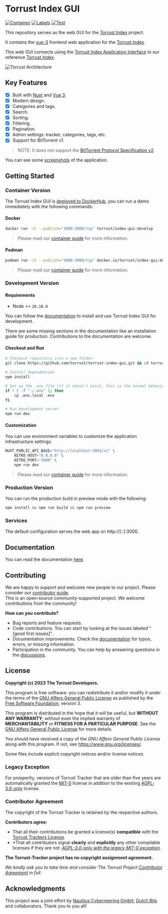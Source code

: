 # Torrust Index GUI

[![Container](https://github.com/torrust/torrust-index-gui/actions/workflows/container.yaml/badge.svg)](https://github.com/torrust/torrust-index-gui/actions/workflows/container.yaml) [![Labels](https://github.com/torrust/torrust-index-gui/actions/workflows/labels.yaml/badge.svg)](https://github.com/torrust/torrust-index-gui/actions/workflows/labels.yaml) [![Test](https://github.com/torrust/torrust-index-gui/actions/workflows/testing.yaml/badge.svg)](https://github.com/torrust/torrust-index-gui/actions/workflows/testing.yaml)

This repository serves as the web GUI for the [Torrust Index](https://github.com/torrust/torrust-index) project.

It contains the [vue-3](https://vuejs.org/) frontend web application for the [Torrust Index](https://github.com/torrust/torrust-index).

This web GUI connects using the [Torrust Index Application Interface](https://github.com/torrust/torrust-index-api-lib) to our reference [Torrust Index](https://github.com/torrust/torrust-index).

![Torrust Architecture](https://raw.githubusercontent.com/torrust/.github/main/img/torrust-architecture.webp)

## Key Features

* [X] Built with [Nuxt](https://nuxt.com/) and [Vue 3](https://vuejs.org/).
* [X] Modern design.
* [X] Categories and tags.
* [X] Search.
* [X] Sorting.
* [X] Filtering.
* [X] Pagination.
* [X] Admin settings: tracker, categories, tags, etc.
* [X] Support for BitTorrent v1.

> NOTE: It does not support the [BitTorrent Protocol Specification v2][BEP_52].

You can see some [screenshots](./docs/screenshots.md) of the application.

## Getting Started

### Container Version

The Torrust Index GUI is [deployed to DockerHub][dockerhub], you can run a demo immediately with the following commands:

#### Docker

```sh
docker run -it --publish="3000:3000/tcp" torrust/index-gui:develop
```

> Please read our [container guide][containers] for more information.

#### Podman

```sh
podman run -it --publish="3000:3000/tcp" docker.io/torrust/index-gui:develop
```

> Please read our [container guide][containers] for more information.

### Development Version

#### Requirements

* Node >= `20.10.0`

You can follow the [documentation](./docs/index.md) to install and use Torrust Index GUI for development.

There are some missing sections in the documentation like an installation guide for production. Contributions to the documentation are welcome.

#### Checkout and Run

```sh
# Checkout repository into a new folder:
git clone https://github.com/torrust/torrust-index-gui.git && cd torrust-index-gui

# Install dependencies
npm install

# Set up the .env file (if it doesn't exist, this is the normal behaviour with a newly cloned repo)
if ! [ -f "./.env" ]; then
    cp .env.local .env
fi

# Run development server
npm run dev
```

#### Customization

You can use environment variables to customize the application infrastructure settings.

```s
NUXT_PUBLIC_API_BASE="http://localhost:3001/v1" \
    NITRO_HOST="0.0.0.0" \
    NITRO_PORT="3000" \
    npm run dev
```

> Please read our [container guide][containers] for more information.

### Production Version

You can run the production build in preview mode with the following:

```s
npm install && npm run build && npm run preview
```

### Services

The default configuration serves the web app on http://[::]:3000.

## Documentation

You can read the documentation [here](./docs/index.md).

## Contributing

We are happy to support and welcome new people to our project. Please consider our [contributor guide][contribution_guide].</br>
This is an open-source community-supported project. We welcome contributions from the community!

__How can you contribute?__

* Bug reports and feature requests.
* Code contributions. You can start by looking at the issues labeled "[good first issues]".
* Documentation improvements. Check the [documentation][docs] for typos, errors, or missing information.
* Participation in the community. You can help by answering questions in the [discussions].

## License

**Copyright (c) 2023 The Torrust Developers.**

This program is free software: you can redistribute it and/or modify it under the terms of the [GNU Affero General Public License][AGPL_3_0] as published by the [Free Software Foundation][FSF], version 3.

This program is distributed in the hope that it will be useful, but __WITHOUT ANY WARRANTY__; without even the implied warranty of __MERCHANTABILITY__ or __FITNESS FOR A PARTICULAR PURPOSE__. See the [GNU Affero General Public License][AGPL_3_0] for more details.

You should have received a copy of the *GNU Affero General Public License* along with this program. If not, see <https://www.gnu.org/licenses/>.

Some files include explicit copyright notices and/or license notices.

### Legacy Exception

For prosperity, versions of Torrust Tracker that are older than five years are automatically granted the [MIT-0][MIT_0] license in addition to the existing [AGPL-3.0-only][AGPL_3_0] license.

### Contributor Agreement

The copyright of the Torrust Tracker is retained by the respective authors.

__Contributors agree:__

* That all their contributions be granted a license(s) __compatible__ with the [Torrust Trackers License](#license).
* *That all contributors signal __clearly__ and __explicitly__ any other compilable licenses if they are not: *[AGPL-3.0-only with the legacy MIT-0 exception](#license)*.

**The Torrust-Tracker project has no copyright assignment agreement.**

*We kindly ask you to take time and consider The Torrust Project [Contributor Agreement][agreement] in full.*

## Acknowledgments

This project was a joint effort by [Nautilus Cyberneering GmbH][nautilus], [Dutch Bits][Dutch Bits] and collaborators. Thank you to you all!

[AGPL_3_0]: ./LICENSE-AGPL_3_0
[agreement]: https://github.com/torrust/.github/blob/main/info/licensing/contributor_agreement_v01.md
[BEP_52]: https://www.bittorrent.org/beps/bep_0052.html
[containers]: ./docs/index.md
[contribution_guide]: https://github.com/torrust/.github/blob/main/info/contributing.md
[discussions]: https://github.com/torrust/torrust-index-gui/discussions
[dockerhub]: https://hub.docker.com/r/torrust/index-gui/tags
[docs]: ./docs/index.md
[Dutch Bits]: https://dutchbits.nl
[FSF]: https://www.fsf.org/
[MIT_0]: ./LICENSE-MIT_0
[nautilus]: https://github.com/orgs/Nautilus-Cyberneering/
